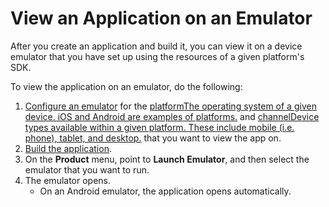                          

View an Application on an Emulator
==================================

After you create an application and build it, you can view it on a device emulator that you have set up using the resources of a given platform's SDK.

To view the application on an emulator, do the following:

1.  [Configure an emulator](Platform_SDKs.md) for the [platformThe operating system of a given device. iOS and Android are examples of platforms.](javascript:void(0);) and [channelDevice types available within a given platform. These include mobile (i.e. phone), tablet, and desktop.](javascript:void(0);) that you want to view the app on.
2.  [Build the application](BuildingAndViewAnApp.md).
3.  On the **Product** menu, point to **Launch Emulator**, and then select the emulator that you want to run.
4.  The emulator opens.  
    *   On an Android emulator, the application opens automatically.
